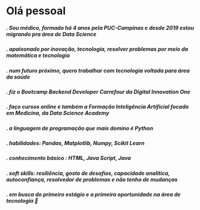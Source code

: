 # Olá pessoal

##### . Sou médico, formado há 4 anos pela PUC-Campinas e desde 2019 estou migrando pra área de Data Science
##### . apaixonado por inovação, tecnologia, resolver problemas por meio da matemática e tecnologia
##### . num futuro próximo, quero trabalhar com tecnologia voltada para área da saúde 
##### . fiz o Bootcamp Backend Developer Carrefour da Digital Innovation One
##### . faço cursos online e também a Formação Inteligência Artificial focado em Medicina, da Data Science Academy
##### . a linguagem de programação que mais domino é Python
##### . habilidades: Pandas, Matplotlib, Numpy, Scikit Learn
##### . conhecimento básico : HTML, Java Script, Java
##### . soft skills: resiliência, gosto de desafios, capacidade analítica, autoconfiança, resolvedor de problemas e não tenho de mudanças
##### . em busca do primeiro estágio e a primeira oportunidade na área de tecnologia 🤗


<!--
**paulobonfim/paulobonfim** is a ✨ _special_ ✨ repository because its `README.md` (this file) appears on your GitHub profile.

Here are some ideas to get you started:

# 🔭 I’m currently working on ...
- 🌱 I’m currently learning ...
- 👯 I’m looking to collaborate on ...
- 🤔 I’m looking for help with ...
- 💬 Ask me about ...
- 📫 How to reach me: ...
- 😄 Pronouns: ...
- ⚡ Fun fact: ...
-->
